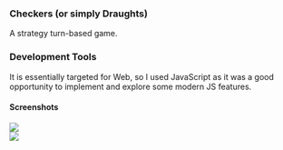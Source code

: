 <h3>Checkers (or simply Draughts)</h3>
<p>A strategy turn-based game.</p>

<h3>Development Tools</h3>
<p>It is essentially targeted for Web, so I used JavaScript as it was a good opportunity to implement and explore some modern JS features.</p>

<h4>Screenshots</h4>
<img src='https://i.imgur.com/Ln4gQeo.png' />
<br>
<img src='https://i.imgur.com/qhKKKmp.png' />
